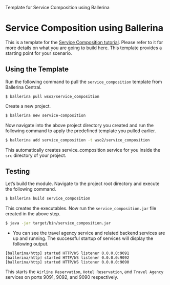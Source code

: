 Template for Service Composition using Ballerina

# Service Composition using Ballerina

This is a template for the [Service Composition tutorial](https://ei.docs.wso2.com/en/latest/ballerina-integrator/learn/tutorials/integration-patterns-and-soa/service-composition/1/). Please refer to it for more details on what you are going to build here. This template provides a starting point for your scenario. 

## Using the Template

Run the following command to pull the `service_composition` template from Ballerina Central.

```
$ ballerina pull wso2/service_composition
```

Create a new project.

```bash
$ ballerina new service-composition
```

Now navigate into the above project directory you created and run the following command to apply the predefined template 
you pulled earlier.

```bash
$ ballerina add service_composition -t wso2/service_composition
```

This automatically creates service_composition service for you inside the `src` directory of your project.  

## Testing

Let’s build the module. Navigate to the project root directory and execute the following command.

```bash
$ ballerina build service_composition
```

This creates the executables. Now run the `service_composition.jar` file created in the above step. 
```bash
$ java -jar target/bin/service_composition.jar
```

- You can see the travel agency service and related backend services are up and running. The successful startup of services will display the following output.
```
[ballerina/http] started HTTP/WS listener 0.0.0.0:9091
[ballerina/http] started HTTP/WS listener 0.0.0.0:9092
[ballerina/http] started HTTP/WS listener 0.0.0.0:9090
```
This starts the `Airline Reservation`, `Hotel Reservation`, and `Travel Agency` services on ports 9091, 9092, and 9090 respectively.
